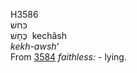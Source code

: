 <body>
  <p>H3586<br>  כּחשׁ  <br> כֶּחָשׁ  ‎  kechâsh  <br><i>kekh-awsh‘ </i><br>From <a href="h3584.htm">3584</a>  <i>faithless: - </i>lying.<br></p>
 </body>